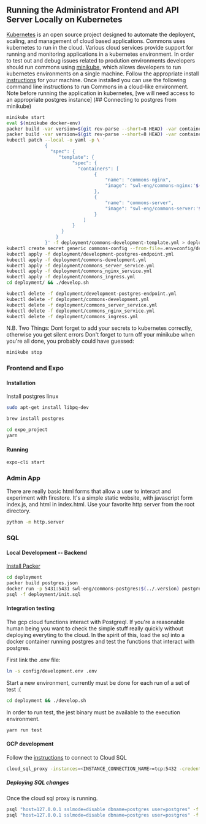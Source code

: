 ## Running the Administrator Frontend and API Server Locally on Kubernetes
[Kubernetes] is an open source project designed to automate the deployent, scaling, and management of cloud based applications. Commons uses kubernetes to run in the cloud. Various cloud services provide support for running and monitoring applications in a kubernetes environment. In order to test out and debug issues related to prodution environments developers should run commons using [minikube], which allows developers to run kubernetes environments on a single machine. Follow the appropriate install [instructions](minikube-install-instrutions) for your machine. Once installed you can use the following command line instructions to run Commons in a cloud-like environment. Note before running the application in kubernetes, [we will need access to an appropriate postgres instance] (## Connecting to postgres from minikube)

``` bash
minikube start
eval $(minikube docker-env)
packer build -var version=$(git rev-parse --short=8 HEAD) -var container_image_name=swl-eng/commons-nginx deployment/commons_nginx.json
packer build -var version=$(git rev-parse --short=8 HEAD) -var container_image_name=swl-eng/commons-server deployment/commons_server.json
kubectl patch --local -o yaml -p \ '
              {
                "spec": {
                   "template": {
                        "spec": {
                          "containers": [
                                {
                                    "name": "commons-nginx",
                                    "image": "swl-eng/commons-nginx:'$(git rev-parse --short=8 HEAD)'"
                                },
                                {
                                    "name": "commons-server",
                                    "image": "swl-eng/commons-server:'$(git rev-parse --short=8 HEAD)'"
                                }
                            ]
                        }
                    }
                  }
              }' -f deployment/commons-development-template.yml > deployment/commons-development.yml
kubectl create secret generic commons-config --from-file=.env=config/development.env
kubectl apply -f deployment/development-postgres-endpoint.yml
kubectl apply -f deployment/commons-development.yml
kubectl apply -f deployment/commons_server_service.yml
kubectl apply -f deployment/commons_nginx_service.yml
kubectl apply -f deployment/commons_ingress.yml
cd deployment/ && ./develop.sh
```

``` bash
kubectl delete -f deployment/development-postgres-endpoint.yml
kubectl delete -f deployment/commons-development.yml
kubectl delete -f deployment/commons_server_service.yml
kubectl delete -f deployment/commons_nginx_service.yml
kubectl delete -f deployment/commons_ingress.yml

```

N.B.
Two Things: Dont forget to add your secrets to kubernetes correctly, otherwise you get silent errors
Don't forget to turn off your minikube when you're all done, you probably could have guessed:
``` bash
minikube stop
```

### Frontend and Expo
#### Installation
Install postgres
linux

``` bash
sudo apt-get install libpq-dev
```

``` bash
brew install postgres
```

``` bash
cd expo_project
yarn
```

#### Running

``` bash
expo-cli start
```

### Admin App
There are really basic html forms that allow a user to interact and experiment with firestore.
It's a simple static website, with javascript form index.js, and html in index.html. Use your
favorite http server from the root directory.

``` bash
python -m http.server
```

### SQL

#### Local Development -- Backend
[Install Packer]

``` bash
cd deployment
packer build postgres.json
docker run -p 5431:5431 swl-eng/commons-postgres:$(../.version) postgres -p 5431
psql -f deployment/init.sql
```

#### Integration testing
The gcp cloud functions interact with Postgreql. If you're a reasonable human being you want to check the simple stuff really quickly without deploying
everyting to the cloud. In the spirit of this, load the sql into a docker container running postgres and test the functions that interact with postgres.

First link the .env file:

``` bash
ln -s config/development.env .env
```

Start a new environment, currently must be done for each run of a set of test :(
``` bash
cd deployment && ./develop.sh
```

In order to run test, the jest binary must be available to the execution environment.
``` bash
yarn run test
```

#### GCP development
Follow the [instructions][1] to connect to Cloud SQL

``` bash
cloud_sql_proxy -instances=<INSTANCE_CONNECTION_NAME>=tcp:5432 -credential_file=<PATH_TO_KEY_FILE>
```

##### Deploying SQL changes
Once the cloud sql proxy is running.

``` bash
psql "host=127.0.0.1 sslmode=disable dbname=postgres user=postgres" -f deployment/reset.sql
psql "host=127.0.0.1 sslmode=disable dbname=postgres user=postgres" -f deployment/init.sql
```

[1]: https://cloud.google.com/sql/docs/postgres/connect-external-app#proxy
[Install Packer]: https://www.packer.io/intro/getting-started/install.html
[kubernetes]: https://kubernetes.io/
[minikube]: https://github.com/kubernetes/minikube
[minikube-install-instrutions]: https://kubernetes.io/docs/tasks/tools/install-minikube/
